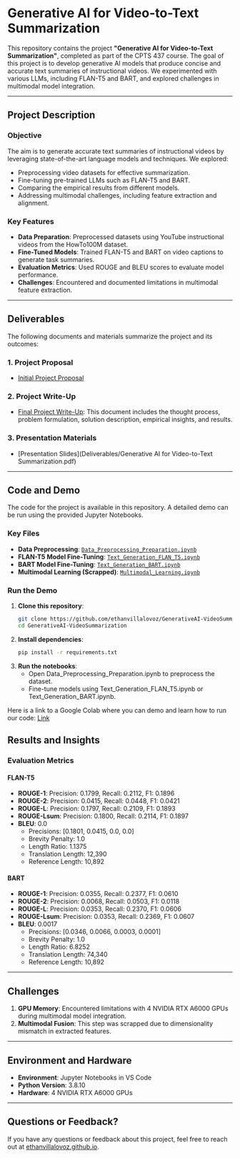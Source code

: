 # Generative AI for Video-to-Text Summarization

This repository contains the project **"Generative AI for Video-to-Text Summarization"**, completed as part of the CPTS 437 course. The goal of this project is to develop generative AI models that produce concise and accurate text summaries of instructional videos. We experimented with various LLMs, including FLAN-T5 and BART, and explored challenges in multimodal model integration.

---

## Project Description

### **Objective**
The aim is to generate accurate text summaries of instructional videos by leveraging state-of-the-art language models and techniques. We explored:
- Preprocessing video datasets for effective summarization.
- Fine-tuning pre-trained LLMs such as FLAN-T5 and BART.
- Comparing the empirical results from different models.
- Addressing multimodal challenges, including feature extraction and alignment.

### **Key Features**
- **Data Preparation**: Preprocessed datasets using YouTube instructional videos from the HowTo100M dataset.
- **Fine-Tuned Models**: Trained FLAN-T5 and BART on video captions to generate task summaries.
- **Evaluation Metrics**: Used ROUGE and BLEU scores to evaluate model performance.
- **Challenges**: Encountered and documented limitations in multimodal feature extraction.

---

## Deliverables

The following documents and materials summarize the project and its outcomes:

### 1. Project Proposal
- [Initial Project Proposal](Deliverables/CPTS_437_Project_Proposal.pdf)

### 2. Project Write-Up
- [Final Project Write-Up](Deliverables/Generative_AI_for_Video_to_Text_Summarization_Final_Report.pdf): This document includes the thought process, problem formulation, solution description, empirical insights, and results.

### 3. Presentation Materials
- [Presentation Slides](Deliverables/Generative AI for Video-to-Text Summarization.pdf)

---

## Code and Demo

The code for the project is available in this repository. A detailed demo can be run using the provided Jupyter Notebooks.

### **Key Files**
- **Data Preprocessing**: [`Data_Preprocessing_Preparation.ipynb`](Data_Preprocessing_Preparation.ipynb)
- **FLAN-T5 Model Fine-Tuning**: [`Text_Generation_FLAN_T5.ipynb`](Text_Generation_FLAN_T5.ipynb)
- **BART Model Fine-Tuning**: [`Text_Generation_BART.ipynb`](Text_Generation_BART.ipynb)
- **Multimodal Learning (Scrapped)**: [`Multimodal_Learning.ipynb`](Multimodal_Learning.ipynb)

### **Run the Demo**
1. **Clone this repository**:
   ```bash
   git clone https://github.com/ethanvillalovoz/GenerativeAI-VideoSummarization.git
   cd GenerativeAI-VideoSummarization
   ```
2. **Install dependencies**:
   ```bash
   pip install -r requirements.txt
   ```
3. **Run the notebooks**:
   * Open Data_Preprocessing_Preparation.ipynb to preprocess the dataset.
   * Fine-tune models using Text_Generation_FLAN_T5.ipynb or Text_Generation_BART.ipynb.

Here is a link to a Google Colab where you can demo and learn how to run our code: [Link](https://colab.research.google.com/drive/1QD04ii2pjK7tJ2RIA96OMbG7QyztThJG?usp=sharing)

## Results and Insights

### Evaluation Metrics

#### **FLAN-T5**
- **ROUGE-1**: Precision: 0.1799, Recall: 0.2112, F1: 0.1896
- **ROUGE-2**: Precision: 0.0415, Recall: 0.0448, F1: 0.0421
- **ROUGE-L**: Precision: 0.1797, Recall: 0.2109, F1: 0.1893
- **ROUGE-Lsum**: Precision: 0.1800, Recall: 0.2114, F1: 0.1897
- **BLEU**: 0.0
  - Precisions: [0.1801, 0.0415, 0.0, 0.0]
  - Brevity Penalty: 1.0
  - Length Ratio: 1.1375
  - Translation Length: 12,390
  - Reference Length: 10,892

#### **BART**
- **ROUGE-1**: Precision: 0.0355, Recall: 0.2377, F1: 0.0610
- **ROUGE-2**: Precision: 0.0068, Recall: 0.0503, F1: 0.0118
- **ROUGE-L**: Precision: 0.0353, Recall: 0.2370, F1: 0.0606
- **ROUGE-Lsum**: Precision: 0.0353, Recall: 0.2369, F1: 0.0607
- **BLEU**: 0.0017
  - Precisions: [0.0346, 0.0066, 0.0003, 0.0001]
  - Brevity Penalty: 1.0
  - Length Ratio: 6.8252
  - Translation Length: 74,340
  - Reference Length: 10,892

---

## Challenges

1. **GPU Memory**: Encountered limitations with 4 NVIDIA RTX A6000 GPUs during multimodal model integration.
2. **Multimodal Fusion**: This step was scrapped due to dimensionality mismatch in extracted features.

---

## Environment and Hardware

- **Environment**: Jupyter Notebooks in VS Code
- **Python Version**: 3.8.10
- **Hardware**: 4 NVIDIA RTX A6000 GPUs

---

## Questions or Feedback?

If you have any questions or feedback about this project, feel free to reach out at [ethanvillalovoz.github.io](https://ethanvillalovoz.github.io).


